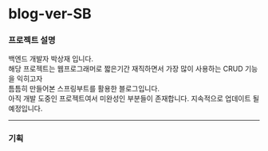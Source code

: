 # blog-ver-SB
### 프로젝트 설명<br>

  백엔드 개발자 박상재 입니다.<br>
  해당 프로젝트는 웹프로그래머로 짧은기간 재직하면서 가장 많이 사용하는 CRUD 기능을 익히고자<br>
  틈틈히 만들어본 스프링부트를 활용한 블로그입니다.<br>
  아직 개발 도중인 프로젝트여서 미완성인 부분들이 존재합니다. 지속적으로 업데이트 될 예정입니다.<br>
  
  ------------
### 기획
  
